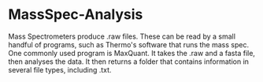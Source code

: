 # MassSpec-Analysis

Mass Spectrometers produce .raw files. These can be read by a small handful of programs, such as Thermo's software that runs the mass spec. One commonly used program is MaxQuant. It takes the .raw and a fasta file, then analyses the data. It then returns a folder that contains information in several file types, including .txt. 
